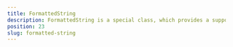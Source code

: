 ```yaml
---
title: FormattedString
description: FormattedString is a special class, which provides a support various text transformations and decorations. This class can be used in all text-related components like Label, TextView, TextField and Button.
position: 23
slug: formatted-string
---
```

